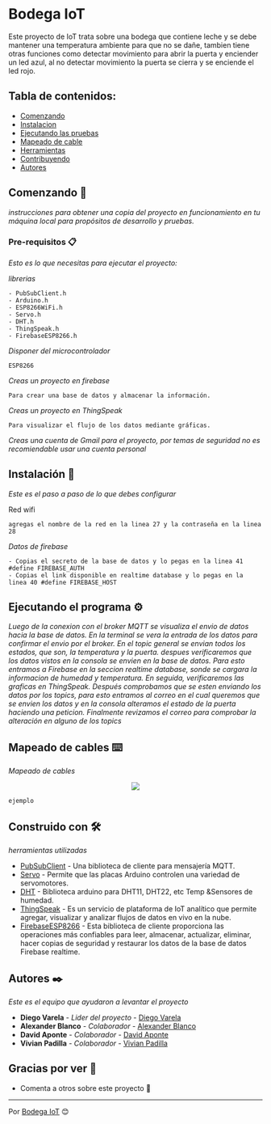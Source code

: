 # Bodega IoT

Este proyecto de IoT trata sobre una bodega que contiene leche y se debe mantener una temperatura ambiente para que no se dañe, tambien tiene otras funciones como detectar movimiento para abrir la puerta y enciender un led azul, al no detectar movimiento la puerta se cierra y se enciende el led rojo.

## Tabla de contenidos:

- [Comenzando](#comenzando)
- [Instalacion](#instalacion)
- [Ejecutando las pruebas](#ejecutando-las-pruebas)
- [Mapeado de cable](#guía-de-instalación)
- [Herramientas](#herramientas)
- [Contribuyendo](#contribuyendo)
- [Autores](#autores)

## Comenzando 🚀 

_instrucciones para obtener una copia del proyecto en funcionamiento en tu máquina local para propósitos de desarrollo y pruebas._

### Pre-requisitos 📋

_Esto es lo que necesitas para ejecutar el proyecto:_

_librerias_

```
- PubSubClient.h
- Arduino.h
- ESP8266WiFi.h
- Servo.h
- DHT.h
- ThingSpeak.h
- FirebaseESP8266.h
```

_Disponer del microcontrolador_

```
ESP8266
```

_Creas un proyecto en firebase_

```
Para crear una base de datos y almacenar la información.
```

_Creas un proyecto en ThingSpeak_

```
Para visualizar el flujo de los datos mediante gráficas.
```

_Creas una cuenta de Gmail para el proyecto, por temas de seguridad no es recomiendable usar una cuenta personal_

## Instalación 🔧 

_Este es el paso a paso de lo que debes configurar_

Red wifi

```
agregas el nombre de la red en la linea 27 y la contraseña en la linea 28
```

_Datos de firebase_

```
- Copias el secreto de la base de datos y lo pegas en la linea 41 #define FIREBASE_AUTH
- Copias el link disponible en realtime database y lo pegas en la linea 40 #define FIREBASE_HOST
```

## Ejecutando el programa ⚙️

_Luego de la conexion con el broker MQTT se visualiza el envio de datos hacia la base de datos._
_En la terminal se vera la entrada de los datos para confirmar el envio por el broker._
_En el topic general se envian todos los estados, que son, la temperatura y la puerta._
_despues verificaremos que los datos vistos en la consola se envien en la base de datos. Para esto entramos a Firebase en la seccion realtime database, sonde se cargara la informacion de humedad y temperatura._
_En seguida, verificaremos las graficas en ThingSpeak._
_Después comprobamos que se esten enviando los datos por los topics, para esto entramos al correo en el cual queremos que se envien los datos y en la consola alteramos el estado de la puerta haciendo una peticion._
_Finalmente revizamos el correo para comprobar la alteración en alguno de los topics_

## Mapeado de cables ⌨️ 

_Mapeado de cables_

<p align="center"><img src="https://pm1.narvii.com/6139/7e51d04dfe2d12c33ad3426656d7e8171277c1d3_hq.jpg"/></p>

```
ejemplo
```

## Construido con 🛠️

_herramientas utilizadas_

- [PubSubClient](https://www.arduinolibraries.info/libraries/pub-sub-client) - Una biblioteca de cliente para mensajería MQTT.
- [Servo](https://www.arduinolibraries.info/libraries/servo) - Permite que las placas Arduino controlen una variedad de servomotores.
- [DHT](https://www.arduinolibraries.info/libraries/dht-sensor-library) - Biblioteca arduino para DHT11, DHT22, etc Temp &Sensores de humedad.
- [ThingSpeak](https://www.arduinolibraries.info/libraries/thing-speak) - Es un servicio de plataforma de IoT analítico que permite agregar, visualizar y analizar flujos de datos en vivo en la nube.
- [FirebaseESP8266](https://www.arduinolibraries.info/libraries/firebase-esp8266-client) - Esta biblioteca de cliente proporciona las operaciones más confiables para leer, almacenar, actualizar, eliminar, hacer copias de seguridad y restaurar los datos de la base de datos Firebase realtime.

## Autores ✒️

_Este es el equipo que ayudaron a levantar el proyecto_

- **Diego Varela** - _Lider del proyecto_ - [Diego Varela](https://github.com/varelagrajales)
- **Alexander Blanco** - _Colaborador_ - [Alexander Blanco](https://github.com/BlancoAlex)
- **David Aponte** - _Colaborador_ - [David Aponte](https://github.com/Davidaponte98)
- **Vivian Padilla** - _Colaborador_ - [Vivian Padilla](https://github.com/VivianEstrada)

## Gracias por ver 🎁

- Comenta a otros sobre este proyecto 📢

---

Por [Bodega IoT](https://github.com/BlancoAlex/Proyecto-IOT) 😊
